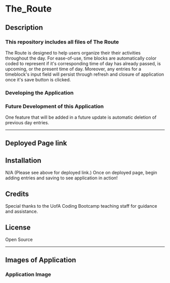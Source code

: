 # The_Route

## Description

### **This repository includes all files of The Route**

The Route is designed to help users organize their their activities throughout the day. For ease-of-use, time blocks are automatically color coded to represent if it's corresponding time of day has already passed, is upcoming, or the present time of day. Moreover, any entries for a timeblock's input field will persist through refresh and closure of application once it's save button is clicked.

### Developing the Application



### Future Development of this Application

One feature that will be added in a future update is automatic deletion of previous day entries.

---
## Deployed Page link



## Installation

N/A (Please see above for deployed link.) Once on deployed page, begin adding entries and saving to see application in action!

## Credits

Special thanks to the UofA Coding Bootcamp teaching staff for guidance and assistance.

## License

Open Source

---
## Images of Application

### Application Image
<!-- ![App Screenshot] -->